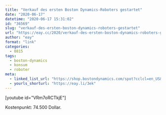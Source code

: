 ```yaml
---
title: "Verkauf des ersten Boston Dynamics-Roboters gestartet"
date: "2020-06-17"
datetime: "2020-06-17 15:31:02"
id: "36569"
slug: "verkauf-des-ersten-boston-dynamics-roboters-gestartet"
url: "https://eay.cc/2020/verkauf-des-ersten-boston-dynamics-roboters-gestartet/"
author: "eay"
format: "link"
categories:
  - 0815
tags:
  - boston-dynamics
  - konsum
  - roboter
meta:
  - linked_list_url: "https://shop.bostondynamics.com/spot?cclcl=en_US&pid=aDl6g000000XdpZCAS"
  - yourls_shorturl: "https://eay.li/3ek"
---
```


\[youtube id="VRm7oRCTkjE"\]

Kostenpunkt: 74.500 Dollar.
